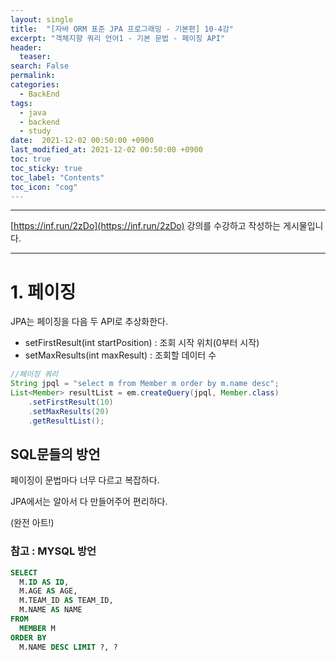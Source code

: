 ```yaml
---
layout: single
title:  "[자바 ORM 표준 JPA 프로그래밍 - 기본편] 10-4강"
excerpt: "객체지향 쿼리 언어1 - 기본 문법 - 페이징 API"
header:
  teaser: 
search: False
permalink:
categories: 
  - BackEnd
tags:
  - java
  - backend
  - study
date:  2021-12-02 00:50:00 +0900
last_modified_at: 2021-12-02 00:50:00 +0900
toc: true
toc_sticky: true
toc_label: "Contents"
toc_icon: "cog"
---
```

---

[https://inf.run/2zDo](https://inf.run/2zDo) 강의를 수강하고 작성하는 게시물입니다.

---

# 1. 페이징

JPA는 페이징을 다음 두 API로 추상화한다.

- setFirstResult(int startPosition) : 조회 시작 위치(0부터 시작)
- setMaxResults(int maxResult) : 조회할 데이터 수

```java
//페이징 쿼리
String jpql = "select m from Member m order by m.name desc"; 
List<Member> resultList = em.createQuery(jpql, Member.class)
    .setFirstResult(10) 
    .setMaxResults(20) 
    .getResultList();
```

## SQL문들의 방언

페이징이 문법마다 너무 다르고 복잡하다.

JPA에서는 알아서 다 만들어주어 편리하다.

(완전 아트!)

### 참고 : MYSQL 방언

```SQL
SELECT
  M.ID AS ID,
  M.AGE AS AGE,
  M.TEAM_ID AS TEAM_ID,
  M.NAME AS NAME
FROM
  MEMBER M
ORDER BY
  M.NAME DESC LIMIT ?, ?
```